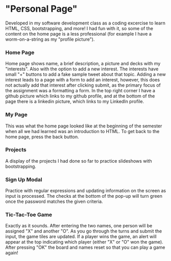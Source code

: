 # "Personal Page"

Developed in my software development class as a coding excercise to learn HTML, CSS, bootstrapping, and more! I had fun with it, so some of the content on the home page is a less professional (for example I have a worm-on-a-string as my "profile picture"). 

### Home Page
Home page shows name, a brief description, a picture and decks with my "interests". Also with the option to add a new interest. The interests have small "+" buttons to add a fake sample tweet about that topic. Adding a new interest leads to a page with a form to add an interest, however, this does not actually add that interest after clicking submit, as the primary focus of the assignment was a formatting a form. In the top right corner I have a github picture which links to my github profile, and at the bottom of the page there is a linkedin picture, which links to my LinkedIn profile. 

### My Page
This was what the home page looked like at the beginning of the semester when all we had learned was an introduction to HTML. To get back to the home page, press the back button. 

### Projects
A display of the projects I had done so far to practice slideshows with bootstrapping. 

### Sign Up Modal
Practice with regular expressions and updating information on the screen as input is processed. The checks at the bottom of the pop-up will turn green once the password matches the given criteria. 

### Tic-Tac-Toe Game
Exactly as it sounds. After entering the two names, one person will be assigned "X" and another "O". As you go through the turns and submit the input, the game tiles are updated. If a player wins the game, an alert will appear at the top indicating which player (either "X" or "O" won the game). After pressing "OK" the board and names reset so that you can play a game again!
